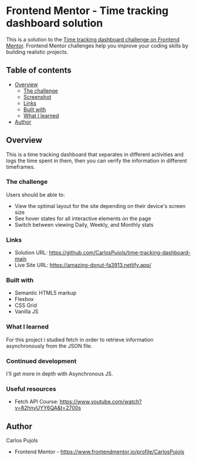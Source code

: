 # Frontend Mentor - Time tracking dashboard solution

This is a solution to the [Time tracking dashboard challenge on Frontend Mentor](https://www.frontendmentor.io/challenges/time-tracking-dashboard-UIQ7167Jw). Frontend Mentor challenges help you improve your coding skills by building realistic projects.

## Table of contents

- [Overview](#overview)
  - [The challenge](#the-challenge)
  - [Screenshot](#screenshot)
  - [Links](#links)
  - [Built with](#built-with)
  - [What I learned](#what-i-learned)
- [Author](#author)


## Overview

This is a time tracking dashboard that separates in different activities and logs the time spent in them, then you can verify the information in different timeframes.

### The challenge

Users should be able to:

- View the optimal layout for the site depending on their device's screen size
- See hover states for all interactive elements on the page
- Switch between viewing Daily, Weekly, and Monthly stats

### Links

- Solution URL: https://github.com/CarlosPujols/time-tracking-dashboard-main
- Live Site URL: https://amazing-donut-fa3913.netlify.app/

### Built with

- Semantic HTML5 markup
- Flexbox
- CSS Grid
- Vanilla JS

### What I learned

For this project i studied fetch in order to retrieve information asynchronously from the JSON file.

### Continued development

I'll get more in depth with Asynchronous JS.

### Useful resources

- Fetch API Course: https://www.youtube.com/watch?v=82hnvUYY6QA&t=2700s

## Author

Carlos Pujols
- Frontend Mentor - https://www.frontendmentor.io/profile/CarlosPujols
